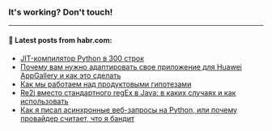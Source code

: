 ### It's working? Don't touch!

---
<!--
#### 🛠️ Technical stack:

![C++](https://img.shields.io/badge/C++-informational?logo=c%2B%2B&style=flat&logoColor=white&color=9C033A)
![Java](https://img.shields.io/badge/Java-informational?logo=java&style=flat&logoColor=white&color=007396)
![Kotlin](https://img.shields.io/badge/Kotlin-informational?logo=Kotlin&style=flat&logoColor=white&color=0095D5)
![JS](https://img.shields.io/badge/JS-informational?logo=javaScript&style=flat&logoColor=black&color=F7Df1E) <br>
![HTML5](https://img.shields.io/badge/HTML5-informational?logo=html5&style=flat&logoColor=white&color=E34F26)
![CSS3](https://img.shields.io/badge/CSS3-informational?logo=css3&style=flat&logoColor=white&color=157286)
![Sass](https://img.shields.io/badge/Saas-informational?logo=sass&style=flat&logoColor=white&color=hotpink)
![PHP](https://img.shields.io/badge/PHP-informational?logo=php&style=flat&logoColor=white&color=777BB4) <br>
![WebPAck](https://img.shields.io/badge/WebPack-informational?logo=webPack&style=flat&logoColor=white&color=FF6F00)
![Bootstrap](https://img.shields.io/badge/Bootstrap-informational?logo=Bootstrap&style=flat&logoColor=white&color=7952B3)
![MySQL](https://img.shields.io/badge/MySQL-informational?logo=MySQL&style=flat&logoColor=white&color=00f) <br>
![NodeJS](https://img.shields.io/badge/NodeJS-informational?logo=node.js&style=flat&logoColor=white&color=43853D)
![Spring](https://img.shields.io/badge/Spring-informational?logo=Spring&style=flat&logoColor=white&color=0A9EDC)
![Angular](https://img.shields.io/badge/Vue-informational?logo=vue.js&style=flat&logoColor=white&color=red)
![Git](https://img.shields.io/badge/Git-informational?logo=git&style=flat&logoColor=white&color=darkorange)

___
-->

#### 💬 Latest posts from habr.com:

<!-- BLOG-POST-LIST:START -->
- [JIT-компилятор Python в 300 строк](https://habr.com/ru/post/674206/?utm_source=habrahabr&utm_medium=rss&utm_campaign=674206)
- [Почему вам нужно адаптировать свое приложение для Huawei AppGallery и как это сделать](https://habr.com/ru/post/674198/?utm_source=habrahabr&utm_medium=rss&utm_campaign=674198)
- [Как мы работаем над продуктовыми гипотезами](https://habr.com/ru/post/670236/?utm_source=habrahabr&utm_medium=rss&utm_campaign=670236)
- [Re2j вместо стандартного regEx в Java: в каких случаях и как использовать](https://habr.com/ru/post/674178/?utm_source=habrahabr&utm_medium=rss&utm_campaign=674178)
- [Как я писал асинхронные веб-запросы на Python, или почему провайдер считает, что я бандит](https://habr.com/ru/post/674150/?utm_source=habrahabr&utm_medium=rss&utm_campaign=674150)
<!-- BLOG-POST-LIST:END -->
